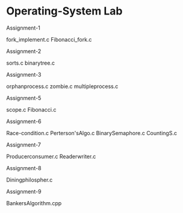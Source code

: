 # Operating-System Lab

Assignment-1

fork_implement.c
Fibonacci_fork.c

Assignment-2

sorts.c
binarytree.c

Assignment-3

orphanprocess.c
zombie.c
multipleprocess.c

Assignment-5

scope.c
Fibonacci.c

Assignment-6

Race-condition.c
Perterson'sAlgo.c
BinarySemaphore.c
CountingS.c

Assignment-7

Producerconsumer.c
Readerwriter.c

Assignment-8

Diningphilospher.c

Assignment-9

BankersAlgorithm.cpp
